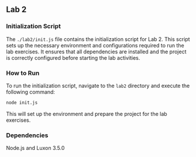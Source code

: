## Lab 2

### Initialization Script

The `./lab2/init.js` file contains the initialization script for Lab 2. This script sets up the necessary environment and configurations required to run the lab exercises. It ensures that all dependencies are installed and the project is correctly configured before starting the lab activities.

### How to Run

To run the initialization script, navigate to the `lab2` directory and execute the following command:

```bash
node init.js
```

This will set up the environment and prepare the project for the lab exercises.

### Dependencies

 Node.js  and Luxon 3.5.0

